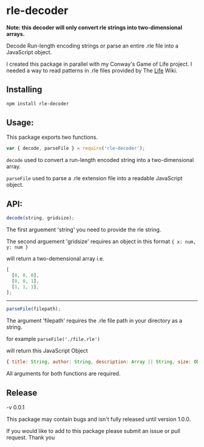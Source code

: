 # rle-decoder

**Note: this decoder will only convert rle strings into two-dimensional arrays.**

Decode Run-length encoding strings or parse an entire .rle file into a JavaScript object.

I created this package in parallel with my Conway's Game of Life project. I needed a way to read patterns in .rle files provided by The <a href="https://www.conwaylife.com/wiki/Main_Page">Life</a> Wiki.

## Installing

```bash
npm install rle-decoder
```

## Usage:

This package exports two functions.

```javascript
var { decode, parseFile } = require('rle-decoder');
```

`decode` used to convert a run-length encoded string into a two-dimensional array.

`parseFile` used to parse a .rle extension file into a readable JavaScript object.

## API:

```javascript
decode(string, gridsize);
```

The first arguement 'string' you need to provide the rle string.

The second arguement 'gridsize' requires an object in this format `{ x: num, y: num }`

will return a two-demensional array i.e.

```javascript
[
  [0, 0, 0],
  [0, 0, 1],
  [1, 1, 1],
];
```

---

```javascript
parseFile(filepath);
```

The argument 'filepath' requires the .rle file path in your directory as a string.

for example `parseFile('./file.rle')`

will return this JavaScript Object

```javascript
{ title: String, author: String, description: Array || String, size: Object, rleString: String, }
```

All arguments for both functions are required.

## Release

-v 0.0.1

This package may contain bugs and isn't fully released until version 1.0.0.

If you would like to add to this package please submit an issue or pull request.
Thank you
